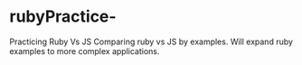 # rubyPractice-
Practicing Ruby Vs JS
Comparing ruby vs JS by examples. Will expand ruby examples to more complex applications. 
